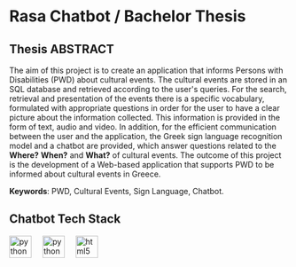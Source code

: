 
# Rasa Chatbot / Bachelor Thesis

## Thesis ABSTRACT

The aim of this project is to create an application that informs Persons with Disabilities (PWD) about cultural events. The cultural events are stored in an SQL database and retrieved according to the user's queries. For the search, retrieval and presentation of the events there is a specific vocabulary, formulated with appropriate questions in order for the user to have a clear picture about the information collected. This information is provided in the form of text, audio and video. In addition, for the efficient communication between the user and the application, the Greek sign language recognition model and a chatbot are provided, which answer questions related to the **Where?** **When?** and **What?** of cultural events. The outcome of this project is the development of a Web-based application that supports PWD to be informed about cultural events in Greece.

**Keywords**: PWD, Cultural Events, Sign Language, Chatbot.


## Chatbot Tech Stack
<div align="left">
  <img src="https://cdn.brandfetch.io/idsnVw1SoN/theme/dark/logo.svg?c=1bfwsmEH20zzEfSNTed" height="40" alt="python logo" />
  <img width="12" />
  <img src="https://cdn.jsdelivr.net/gh/devicons/devicon/icons/python/python-original.svg" height="40" alt="python logo" />
  <img width="12" />
  <img src="https://cdn.jsdelivr.net/gh/devicons/devicon/icons/html5/html5-original.svg" height="40" alt="html5 logo" />
  <img width="12" />
</div>
